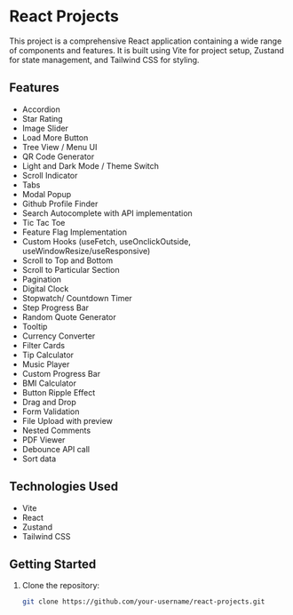 # React Projects

This project is a comprehensive React application containing a wide range of components and features. It is built using Vite for project setup, Zustand for state management, and Tailwind CSS for styling.

## Features

- Accordion
- Star Rating
- Image Slider
- Load More Button
- Tree View / Menu UI
- QR Code Generator
- Light and Dark Mode / Theme Switch
- Scroll Indicator
- Tabs
- Modal Popup
- Github Profile Finder
- Search Autocomplete with API implementation
- Tic Tac Toe
- Feature Flag Implementation
- Custom Hooks (useFetch, useOnclickOutside, useWindowResize/useResponsive)
- Scroll to Top and Bottom
- Scroll to Particular Section
- Pagination
- Digital Clock
- Stopwatch/ Countdown Timer
- Step Progress Bar
- Random Quote Generator
- Tooltip
- Currency Converter
- Filter Cards
- Tip Calculator
- Music Player
- Custom Progress Bar
- BMI Calculator
- Button Ripple Effect
- Drag and Drop
- Form Validation
- File Upload with preview
- Nested Comments
- PDF Viewer
- Debounce API call
- Sort data

## Technologies Used

- Vite
- React
- Zustand
- Tailwind CSS

## Getting Started

1. Clone the repository:
   ```bash
   git clone https://github.com/your-username/react-projects.git
   ```
